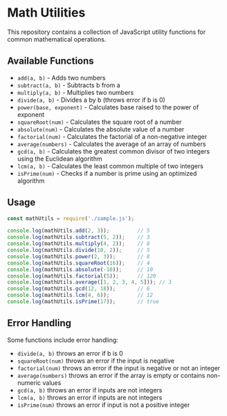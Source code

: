 # Math Utilities

This repository contains a collection of JavaScript utility functions for common mathematical operations.

## Available Functions

- `add(a, b)` - Adds two numbers
- `subtract(a, b)` - Subtracts b from a
- `multiply(a, b)` - Multiplies two numbers
- `divide(a, b)` - Divides a by b (throws error if b is 0)
- `power(base, exponent)` - Calculates base raised to the power of exponent
- `squareRoot(num)` - Calculates the square root of a number
- `absolute(num)` - Calculates the absolute value of a number
- `factorial(num)` - Calculates the factorial of a non-negative integer
- `average(numbers)` - Calculates the average of an array of numbers
- `gcd(a, b)` - Calculates the greatest common divisor of two integers using the Euclidean algorithm
- `lcm(a, b)` - Calculates the least common multiple of two integers
- `isPrime(num)` - Checks if a number is prime using an optimized algorithm

## Usage

```javascript
const mathUtils = require('./sample.js');

console.log(mathUtils.add(2, 3));         // 5
console.log(mathUtils.subtract(5, 2));    // 3
console.log(mathUtils.multiply(4, 2));    // 8
console.log(mathUtils.divide(10, 2));     // 5
console.log(mathUtils.power(2, 3));       // 8
console.log(mathUtils.squareRoot(16));    // 4
console.log(mathUtils.absolute(-10));     // 10
console.log(mathUtils.factorial(5));      // 120
console.log(mathUtils.average([1, 2, 3, 4, 5])); // 3
console.log(mathUtils.gcd(12, 18));       // 6
console.log(mathUtils.lcm(4, 6));         // 12
console.log(mathUtils.isPrime(17));       // true
```

## Error Handling

Some functions include error handling:

- `divide(a, b)` throws an error if b is 0
- `squareRoot(num)` throws an error if the input is negative
- `factorial(num)` throws an error if the input is negative or not an integer
- `average(numbers)` throws an error if the array is empty or contains non-numeric values
- `gcd(a, b)` throws an error if inputs are not integers
- `lcm(a, b)` throws an error if inputs are not integers
- `isPrime(num)` throws an error if input is not a positive integer

<!-- Additional comment to trigger a fresh check run for failing check suites -->
<!-- Adding another update to trigger a fresh check run for codegen-sh-staging -->
